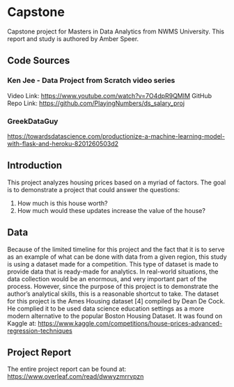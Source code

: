 # Capstone
Capstone project for Masters in Data Analytics from NWMS University.  This report and study is authored by Amber Speer.

## Code Sources
### Ken Jee - Data Project from Scratch video series
Video Link: <https://www.youtube.com/watch?v=7O4dpR9QMIM>
GitHub Repo Link: <https://github.com/PlayingNumbers/ds_salary_proj>

### GreekDataGuy
<https://towardsdatascience.com/productionize-a-machine-learning-model-with-flask-and-heroku-8201260503d2>   

## Introduction
This project analyzes housing prices based on a myriad of factors.  The goal is to demonstrate a project that could answer the questions:
1.	How much is this house worth?
2.	How much would these updates increase the value of the house?

## Data 
Because of the limited timeline for this project and the fact that it is to serve as an example of what can be done with data from a given region, this study is using a dataset made for a competition. This type of dataset is made to provide data that is ready-made for analytics. In real-world situations, the data collection would be an enormous, and very important part of the process. However, since
the purpose of this project is to demonstrate the author’s analytical skills, this is a reasonable shortcut to take.  The dataset for this project is the Ames Housing dataset [4] compiled by Dean De Cock. He complied it to be used data science education settings as a more modern alternative to the popular Boston Housing Dataset. It was found on Kaggle at: <https://www.kaggle.com/competitions/house-prices-advanced-regression-techniques>

## Project Report
The entire project report can be found at: <https://www.overleaf.com/read/dwwyzmrrvpzn>
